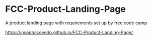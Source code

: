 # FCC-Product-Landing-Page
A product landing page with requirements set up by free code camp 

https://josephacevedo.github.io/FCC-Product-Landing-Page/
